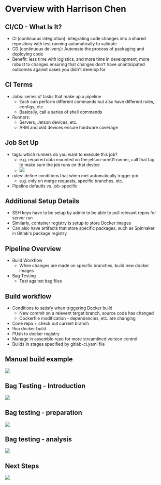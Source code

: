 # Overview with Harrison Chen
## CI/CD - What Is It?
- CI (continuous integration): integrating code changes into a shared repository with test running automatically to validate
- CD (continuous delivery): Automate the process of packaging and deploying code
- Benefit: less time with logistics, and more time in development, more robust to changes ensuring that changes don't have unanticipated outcomes against cases you didn't develop for
## CI Terms
- Jobs: series of tasks that make up a pipeline
    - Each can perform different commands but also have different rules, configs, etc.
    - Basically, call a series of shell commands
- Runners:
    - Servers, Jetson devices, etc.
    - ARM and x64 devices ensure hardware coverage
## Job Set Up
- tags: which runners do you want to execute this job?
    - e.g. required data mounted on the jetson-orin01 runner, call that tag to make sure the job runs on that device
    - ![](Pasted%20image%2020250422111223.png)
- rules: define conditions that when met automatically trigger job
    - e.g. only on merge requests, specific branches, etc.
- Pipeline defaults vs. job-specific
## Additional Setup Details
- SSH keys have to be setup by admin to be able to pull relevant repos for server run
- Similarly, container registry is setup to store Docker images
- Can also have artifacts that store specific packages, such as Spinnaker in Gitlab's package registry
## Pipeline Overview
- Build Workflow
    - When changes are made on specific branches, build new docker images
- Bag Testing
    - Test against bag files
## Build workflow
- Conditions to satisfy when triggering Docker build
    - New commit on a relevent target branch, source code has changed
    - Dockerfile modification - dependencies, etc. are changing
- Cone repo + check out current branch
- Run docker build
- PUsh to docker registry
- Manage in assemble repo for more streamlined version control
- Builds in stages specified by gitlab-ci.yaml file
## Manual build example
![](Pasted%20image%2020250422112742.png)
## Bag Testing - Introduction
![](Pasted%20image%2020250422112841.png)
## Bag testing - preparation
![](Pasted%20image%2020250422112855.png)
## Bag testing - analysis
![](Pasted%20image%2020250422113120.png)
## Next Steps
![](Pasted%20image%2020250422113314.png)